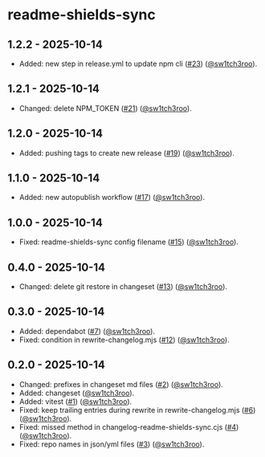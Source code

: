 # readme-shields-sync

## 1.2.2 - 2025-10-14

- Added: new step in release.yml to update npm cli ([#23](https://github.com/sw1tch3roo/readme-shields-sync/pull/23)) ([@sw1tch3roo](https://github.com/sw1tch3roo)).

## 1.2.1 - 2025-10-14

- Changed: delete NPM_TOKEN ([#21](https://github.com/sw1tch3roo/readme-shields-sync/pull/21)) ([@sw1tch3roo](https://github.com/sw1tch3roo)).

## 1.2.0 - 2025-10-14

- Added: pushing tags to create new release ([#19](https://github.com/sw1tch3roo/readme-shields-sync/pull/19)) ([@sw1tch3roo](https://github.com/sw1tch3roo)).

## 1.1.0 - 2025-10-14

- Added: new autopublish workflow ([#17](https://github.com/sw1tch3roo/readme-shields-sync/pull/17)) ([@sw1tch3roo](https://github.com/sw1tch3roo)).

## 1.0.0 - 2025-10-14

- Fixed: readme-shields-sync config filename ([#15](https://github.com/sw1tch3roo/readme-shields-sync/pull/15)) ([@sw1tch3roo](https://github.com/sw1tch3roo)).

## 0.4.0 - 2025-10-14

- Changed: delete git restore in changeset ([#13](https://github.com/sw1tch3roo/readme-shields-sync/pull/13)) ([@sw1tch3roo](https://github.com/sw1tch3roo)).

## 0.3.0 - 2025-10-14

- Added: dependabot ([#7](https://github.com/sw1tch3roo/readme-shields-sync/pull/7)) ([@sw1tch3roo](https://github.com/sw1tch3roo)).
- Fixed: condition in rewrite-changelog.mjs ([#12](https://github.com/sw1tch3roo/readme-shields-sync/pull/12)) ([@sw1tch3roo](https://github.com/sw1tch3roo)).

## 0.2.0 - 2025-10-14

- Changed: prefixes in changeset md files ([#2](https://github.com/sw1tch3roo/readme-shields-sync/pull/2)) ([@sw1tch3roo](https://github.com/sw1tch3roo)).
- Added: changeset ([@sw1tch3roo](https://github.com/sw1tch3roo)).
- Added: vitest ([#1](https://github.com/sw1tch3roo/readme-shields-sync/pull/1)) ([@sw1tch3roo](https://github.com/sw1tch3roo)).
- Fixed: keep trailing entries during rewrite in rewrite-changelog.mjs ([#6](https://github.com/sw1tch3roo/readme-shields-sync/pull/6)) ([@sw1tch3roo](https://github.com/sw1tch3roo)).
- Fixed: missed method in changelog-readme-shields-sync.cjs ([#4](https://github.com/sw1tch3roo/readme-shields-sync/pull/4)) ([@sw1tch3roo](https://github.com/sw1tch3roo)).
- Fixed: repo names in json/yml files ([#3](https://github.com/sw1tch3roo/readme-shields-sync/pull/3)) ([@sw1tch3roo](https://github.com/sw1tch3roo)).
